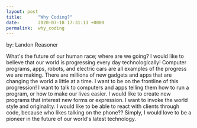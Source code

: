 ```yaml
---
layout: post
title:      "Why Coding?"
date:       2020-07-18 17:31:13 +0000
permalink:  why_coding
---
```


by: Landon Reasoner 


   What's the future of our human race; where are we going? I would like to believe that our world is progressing every day technologically! Computer programs, apps, robots, and electric cars are all examples of the progress we are making. There are millions of new gadgets and apps that are changing the world a little at a time. I want to be on the frontline of this progression! I want to talk to computers and apps telling them how to run a program, or how to make our lives easier. I would like to create new programs that interest new forms or expression. I want to invoke the world style and originality. I would like to be able to react with clients through code, because who likes talking on the phone?? Simply, I would love to be a pioneer in the future of our world's latest technology. 
